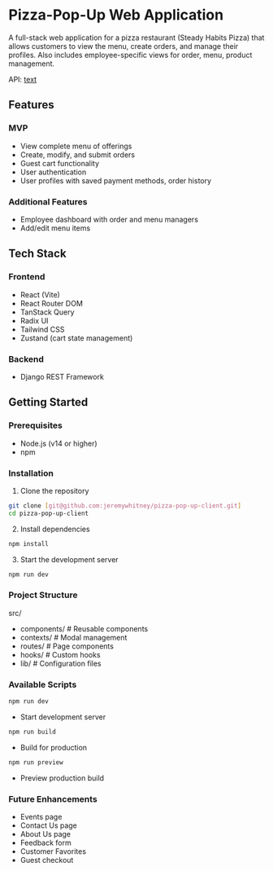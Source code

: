 # Pizza-Pop-Up Web Application

A full-stack web application for a pizza restaurant (Steady Habits Pizza) that allows customers to view the menu, create orders, and manage their profiles. Also includes employee-specific views for order, menu, product management.

API: [text](https://github.com/jeremywhitney/pizza-pop-up-api)

## Features

### MVP
- View complete menu of offerings
- Create, modify, and submit orders
- Guest cart functionality
- User authentication
- User profiles with saved payment methods, order history

### Additional Features
- Employee dashboard with order and menu managers
- Add/edit menu items

## Tech Stack

### Frontend
- React (Vite)
- React Router DOM
- TanStack Query
- Radix UI
- Tailwind CSS
- Zustand (cart state management)

### Backend
- Django REST Framework

## Getting Started

### Prerequisites
- Node.js (v14 or higher)
- npm

### Installation
1. Clone the repository
```bash
git clone [git@github.com:jeremywhitney/pizza-pop-up-client.git]
cd pizza-pop-up-client
```
2. Install dependencies
```bash
npm install
```
3. Start the development server
```bash
npm run dev
```

### Project Structure
src/
- components/      # Reusable components
- contexts/        # Modal management
- routes/          # Page components
- hooks/           # Custom hooks
- lib/             # Configuration files

### Available Scripts
```bash
npm run dev
``` 
- Start development server
```bash
npm run build
``` 
- Build for production
```bash
npm run preview
``` 
- Preview production build

### Future Enhancements
- Events page
- Contact Us page
- About Us page
- Feedback form
- Customer Favorites
- Guest checkout